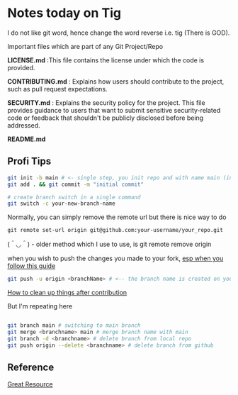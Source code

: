 # Notes today on Tig

I do not like git word, hence change the word reverse i.e. tig (There is GOD).

Important files which are part of any Git Project/Repo

**LICENSE.md** :This file contains the license under which the code is provided.

**CONTRIBUTING.md** : Explains how users should contribute to the project, such as pull request expectations.

**SECURITY.md** : Explains the security policy for the project. This file provides guidance to users that want to submit sensitive security-related code or feedback that shouldn't be publicly disclosed before being addressed.

**README.md**

## Profi Tips

```bash
git init -b main # <- single step, you init repo and with name main (instead of master)>
git add . && git commit -m "initial commit"

# create branch switch in a single command
git switch -c your-new-branch-name

```

Normally, you can simply remove the remote url but there is nice way to do

`git remote set-url origin git@github.com:your-username/your_repo.git`

(＾◡＾) - older method which I use to use, is git remote remove origin

when you wish to push the changes you made to your fork, [esp when you follow this guide](https://github.com/pmz2025/first-contributions)

```bash
git push -u origin <branchName> # <-- the branch name is created on your remote repo as well

```

[How to clean up things after contribution](https://github.com/firstcontributions/first-contributions/blob/main/docs/additional-material/git_workflow_scenarios/removing-branch-from-your-repository.md)

But I'm repeating here

```bash

git branch main # switching to main branch
git merge <branchname> main # merge branch name with main
git branch -d <branchname> # delete branch from local repo
git push origin --delete <branchname> # delete branch from github

```
## Reference

[Great Resource](https://github.com/firstcontributions/first-contributions/tree/main/docs/additional-material/git_workflow_scenarios)